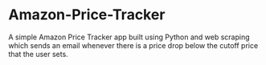 # Amazon-Price-Tracker
A simple Amazon Price Tracker app built using Python and web scraping which sends an email whenever there is a price drop below the cutoff price that the user sets.  
